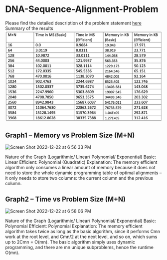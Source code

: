 # DNA-Sequence-Alignment-Problem
Please find the detailed description of the problem statement [here]()
Summary of the results
![Test Image 1](https://github.com/purvaingle/DNA-Sequence-Alignment-Problem/blob/main/Screen%20Shot%202022-12-22%20at%206.52.21%20PM.png?raw=true)


## Graph1 – Memory vs Problem Size (M+N)
<img width="505" alt="Screen Shot 2022-12-22 at 6 56 33 PM" src="https://user-images.githubusercontent.com/90026828/209261791-a6e3d092-f184-4a76-a7fe-9f4e20f1cc45.png">

Nature of the Graph (Logarithmic/ Linear/ Polynomial/ Exponential)
Basic: Linear
Efficient: Polynomial (Quadratic)
Explanation: The memory efficient algorithm only consumes a linear amount of memory because it does not need to store the whole dynamic programming table of optimal alignments – it only needs to store two columns: the current column and the previous column.


## Graph2 – Time vs Problem Size (M+N)
<img width="547" alt="Screen Shot 2022-12-22 at 6 58 06 PM" src="https://user-images.githubusercontent.com/90026828/209261993-14680524-6a77-4d9b-a055-80b7917391d2.png">

Nature of the Graph (Logarithmic/ Linear/ Polynomial/ Exponential)
Basic: Polynomial Efficient: Polynomial
Explanation: The memory efficient algorithm takes twice as long as the basic algorithm, since it performs Cmn work at the root level, and Cmn/2 at the next level, and so on, which sums up to 2Cmn = O(mn). The basic algorithm simply uses dynamic programming, and there are mn unique subproblems, hence the runtime O(mn).
